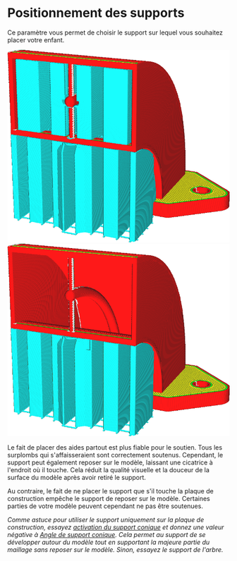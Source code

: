 Positionnement des supports
===

Ce paramètre vous permet de choisir le support sur lequel vous souhaitez placer votre enfant.

![Le support est généré pour toutes les surfaces en surplomb](../../../articles/images/support_type_everywhere.png)
![Le support n'est généré que là où il peut reposer sur la plaque de construction](../../../articles/images/support_type_touching_buildplate.png)

Le fait de placer des aides partout est plus fiable pour le soutien. Tous les surplombs qui s'affaisseraient sont correctement soutenus. Cependant, le support peut également reposer sur le modèle, laissant une cicatrice à l'endroit où il touche. Cela réduit la qualité visuelle et la douceur de la surface du modèle après avoir retiré le support.

Au contraire, le fait de ne placer le support que s'il touche la plaque de construction empêche le support de reposer sur le modèle. Certaines parties de votre modèle peuvent cependant ne pas être soutenues.

*Comme astuce pour utiliser le support uniquement sur la plaque de construction, essayez [activation du support conique](../experimental/support_conical_enabled.md) et donnez une valeur négative à [Angle de support conique](../experimental/support_conical_angle.md). Cela permet au support de se développer autour du modèle tout en supportant la majeure partie du maillage sans reposer sur le modèle. Sinon, essayez le support de l'arbre.*
